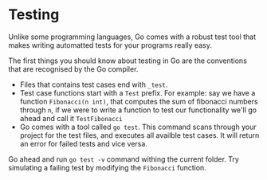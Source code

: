 # Testing

Unlike some programming languages, Go comes with a robust test tool that makes writing automatted tests for your programs really easy.

The first things you should know about testing in Go are the conventions that are recognised by the Go compiler.

+ Files that contains test cases end with `_test`.
+ Test case functions start with a `Test` prefix.
  For example: say we have a function `Fibonacci(n int)`, that computes the sum of fibonacci numbers through `n`, if we were to write a function to test our functionality we'll go ahead and call it `TestFibonacci`
+ Go comes with a tool called `go test`. This command scans through your project for the test files, and executes all availble test cases. It will return an error for failed tests and vice versa.

Go ahead and run `go test -v` command withing the current folder. Try simulating a failing test by modifying the `Fibonacci` function.
